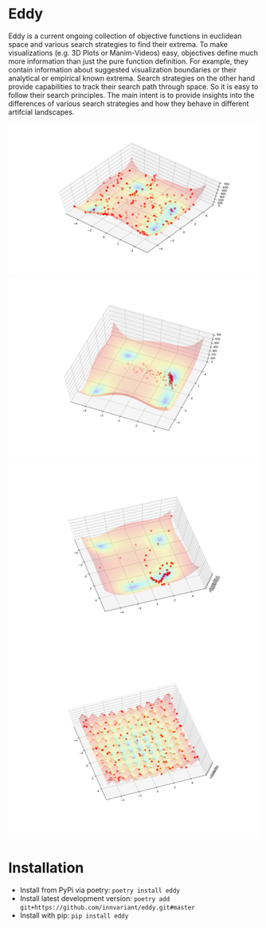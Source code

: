 # Eddy
Eddy is a current ongoing collection of objective functions in euclidean space and various search strategies to find their extrema.
To make visualizations (e.g. 3D Plots or Manim-Videos) easy, objectives define much more information than just the pure function definition.
For example, they contain information about suggested visualization boundaries or their analytical or empirical known extrema.
Search strategies on the other hand provide capabilities to track their search path through space.
So it is easy to follow their search principles.
The main intent is to provide insights into the differences of various search strategies and how they behave in different artifcial landscapes.

![Random Search over Himmelblau objective](res/himmelblau-random.png)
![CMA-ES Search over Himmelblau objective](res/himmelblau-cmaes.png)
![Adam Gradient Descent over Himmelblau objective](res/himmelblau-adam.png)
![Random Search over Rastrigin objective](res/rastrigin-random.png)
 
# Installation
- Install from PyPi via poetry: ``poetry install eddy``
- Install latest development version: ``poetry add git+https://github.com/innvariant/eddy.git#master``
- Install with pip: ``pip install eddy``